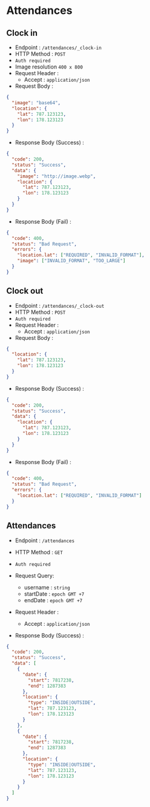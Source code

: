 # Attendances

## Clock in

- Endpoint : `/attendances/_clock-in`
- HTTP Method : `POST`
- `Auth required`
- Image resolution `400 x 800`
- Request Header :
  - Accept : `application/json`
- Request Body :

```json
{
  "image": "base64",
  "location": {
    "lat": 787.123123,
    "lon": 178.123123
  }
}
```

- Response Body (Success) :

```json
{
  "code": 200,
  "status": "Success",
  "data": {
    "image": "http://image.webp",
    "location": {
      "lat": 787.123123,
      "lon": 178.123123
    }
  }
}
```

- Response Body (Fail) :

```json
{
  "code": 400,
  "status": "Bad Request",
  "errors": {
    "location.lat": ["REQUIRED", "INVALID_FORMAT"],
    "image": ["INVALID_FORMAT", "TOO_LARGE"]
  }
}
```

## Clock out

- Endpoint : `/attendances/_clock-out`
- HTTP Method : `POST`
- `Auth required`
- Request Header :
  - Accept : `application/json`
- Request Body :

```json
{
  "location": {
    "lat": 787.123123,
    "lon": 178.123123
  }
}
```

- Response Body (Success) :

```json
{
  "code": 200,
  "status": "Success",
  "data": {
    "location": {
      "lat": 787.123123,
      "lon": 178.123123
    }
  }
}
```

- Response Body (Fail) :

```json
{
  "code": 400,
  "status": "Bad Request",
  "errors": {
    "location.lat": ["REQUIRED", "INVALID_FORMAT"]
  }
}
```

## Attendances

- Endpoint : `/attendances`
- HTTP Method : `GET`
- `Auth required`
- Request Query:
  - username : `string`
  - startDate : `epoch GMT +7`
  - endDate : `epoch GMT +7`
- Request Header :

  - Accept : `application/json`

- Response Body (Success) :

```json
{
  "code": 200,
  "status": "Success",
  "data": [
    {
      "date": {
        "start": 7817238,
        "end": 1287383
      },
      "location": {
        "type": "INSIDE|OUTSIDE",
        "lat": 787.123123,
        "lon": 178.123123
      }
    },
    {
      "date": {
        "start": 7817238,
        "end": 1287383
      },
      "location": {
        "type": "INSIDE|OUTSIDE",
        "lat": 787.123123,
        "lon": 178.123123
      }
    }
  ]
}
```
